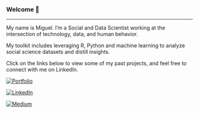 ### Welcome 👋

---

My name is Miguel. I’m a Social and Data Scientist working at the intersection of technology, data, and human behavior.

My toolkit includes leveraging R, Python and machine learning to analyze social science datasets and distill insights. 

Click on the links below to view some of my past projects, and feel free to connect with me on LinkedIn.

[![Portfolio](https://img.shields.io/badge/Portfolio-%23000000.svg?style=for-the-badge&logo=firefox&logoColor=#FF7139)
](https://macuriels.com/)

[![LinkedIn](https://img.shields.io/badge/linkedin-%230077B5.svg?style=for-the-badge&logo=linkedin&logoColor=white)](https://www.linkedin.com/in/macuriels/)

[![Medium](https://img.shields.io/badge/Medium-12100E?style=for-the-badge&logo=medium&logoColor=white)](https://medium.com/@macuriels)

